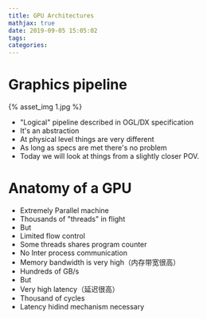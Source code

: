 ```yaml
---
title: GPU Architectures
mathjax: true
date: 2019-09-05 15:05:02
tags:
categories:
---
```

# Graphics pipeline

{% asset_img 1.jpg %}
- "Logical" pipeline described in OGL/DX specification
 - It's an abstraction
- At physical level things are very different
 - As long as specs are met there's no problem
- Today we will look at things from a slightly closer POV.

# Anatomy of a GPU

- Extremely Parallel machine 
 - Thousands of "threads" in flight
 - But
  - Limited flow control
  - Some threads shares program counter
  - No Inter process communication
- Memory bandwidth is very high（内存带宽很高）
 - Hundreds of GB/s
 - But
  - Very high latency（延迟很高）
   - Thousand of cycles
  - Latency hidind mechanism necessary

